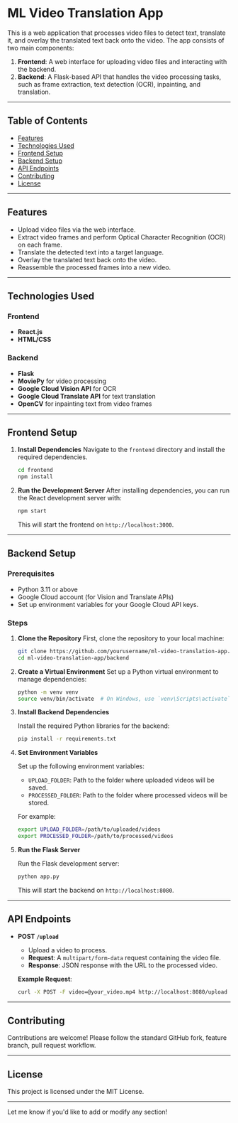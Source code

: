# ML Video Translation App

This is a web application that processes video files to detect text, translate it, and overlay the translated text back onto the video. The app consists of two main components:

1. **Frontend**: A web interface for uploading video files and interacting with the backend.
2. **Backend**: A Flask-based API that handles the video processing tasks, such as frame extraction, text detection (OCR), inpainting, and translation.

---

## Table of Contents
- [Features](#features)
- [Technologies Used](#technologies-used)
- [Frontend Setup](#frontend-setup)
- [Backend Setup](#backend-setup)
- [API Endpoints](#api-endpoints)
- [Contributing](#contributing)
- [License](#license)

---

## Features

- Upload video files via the web interface.
- Extract video frames and perform Optical Character Recognition (OCR) on each frame.
- Translate the detected text into a target language.
- Overlay the translated text back onto the video.
- Reassemble the processed frames into a new video.
  
---

## Technologies Used

### Frontend
- **React.js**
- **HTML/CSS**
  
### Backend
- **Flask**
- **MoviePy** for video processing
- **Google Cloud Vision API** for OCR
- **Google Cloud Translate API** for text translation
- **OpenCV** for inpainting text from video frames

---

## Frontend Setup

1. **Install Dependencies**
   Navigate to the `frontend` directory and install the required dependencies.

   ```bash
   cd frontend
   npm install
   ```

2. **Run the Development Server**
   After installing dependencies, you can run the React development server with:

   ```bash
   npm start
   ```

   This will start the frontend on `http://localhost:3000`.

---

## Backend Setup

### Prerequisites
- Python 3.11 or above
- Google Cloud account (for Vision and Translate APIs)
- Set up environment variables for your Google Cloud API keys.

### Steps

1. **Clone the Repository**
   First, clone the repository to your local machine:

   ```bash
   git clone https://github.com/yourusername/ml-video-translation-app.git
   cd ml-video-translation-app/backend
   ```

2. **Create a Virtual Environment**
   Set up a Python virtual environment to manage dependencies:

   ```bash
   python -m venv venv
   source venv/bin/activate  # On Windows, use `venv\Scripts\activate`
   ```

3. **Install Backend Dependencies**

   Install the required Python libraries for the backend:

   ```bash
   pip install -r requirements.txt
   ```

4. **Set Environment Variables**
   
   Set up the following environment variables:

   - `UPLOAD_FOLDER`: Path to the folder where uploaded videos will be saved.
   - `PROCESSED_FOLDER`: Path to the folder where processed videos will be stored.

   For example:

   ```bash
   export UPLOAD_FOLDER=/path/to/uploaded/videos
   export PROCESSED_FOLDER=/path/to/processed/videos
   ```

5. **Run the Flask Server**
   
   Run the Flask development server:

   ```bash
   python app.py
   ```

   This will start the backend on `http://localhost:8080`.

---

## API Endpoints

- **POST `/upload`**
   - Upload a video to process.
   - **Request**: A `multipart/form-data` request containing the video file.
   - **Response**: JSON response with the URL to the processed video.

   **Example Request**:

   ```bash
   curl -X POST -F video=@your_video.mp4 http://localhost:8080/upload
   ```

---

## Contributing

Contributions are welcome! Please follow the standard GitHub fork, feature branch, pull request workflow.

---

## License

This project is licensed under the MIT License.

---

Let me know if you'd like to add or modify any section!
